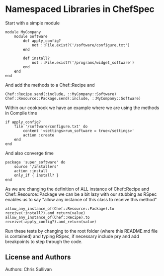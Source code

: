 Namespaced Libraries in ChefSpec
====================

Start with a simple module

````
module MyCompany
	module Software
		def apply_config?
			not ::File.exist?('/software/configure.txt')
		end

		def install?
			not ::File.exist?('/programs/widget_software')
		end
	end
end

````

And add the methods to a Chef::Recipe and 

````
Chef::Recipe.send(:include, ::MyCompany::Software)
Chef::Resource::Package.send(:include, ::MyCompany::Software)
````

Within our cookbook we have an example where we are using the methods in Compile time
````
if apply_config?
    file '/software/configure.txt' do
        content '<settings>run_software = true</settings>'
        action :create
    end
end
````

And also converge time
````
package 'super_software' do
	source '/installers'
	action :install
    only_if { install? }
end
````

As we are changing the definition of ALL instance of Chef::Recipe and Chef::Resource::Package we can be a bit lazy with our stubbing as RSpec enables us to say "allow any instance of this class to receive this method"

````
allow_any_instance_of(Chef::Resource::Package).to receive(:install?).and_return(value)
allow_any_instance_of(Chef::Recipe).to receive(:apply_config?).and_return(value)
````

Run these tests by changing to the root folder (where this README.md file is contained) and typing RSpec, if necessary include pry and add breakpoints to step through the code.

License and Authors
-------------------
Authors: Chris Sullivan
